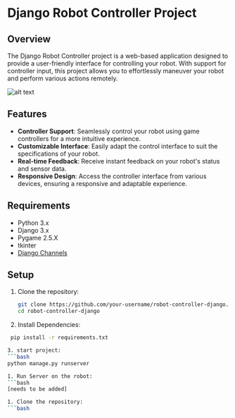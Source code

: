 # Django Robot Controller Project

## Overview
The Django Robot Controller project is a web-based application designed to provide a user-friendly interface for controlling your robot. With support for controller input, this project allows you to effortlessly maneuver your robot and perform various actions remotely.

![alt text](E:\Python\django\robot_controller_django\first_project\main_controller\static\a.jpg)

## Features
- **Controller Support**: Seamlessly control your robot using game controllers for a more intuitive experience.
- **Customizable Interface**: Easily adapt the control interface to suit the specifications of your robot.
- **Real-time Feedback**: Receive instant feedback on your robot's status and sensor data.
- **Responsive Design**: Access the controller interface from various devices, ensuring a responsive and adaptable experience.

## Requirements
- Python 3.x
- Django 3.x
- Pygame 2.5.X
- tkinter
- [Django Channels](https://channels.readthedocs.io/)

## Setup
1. Clone the repository:
   ```bash
   git clone https://github.com/your-username/robot-controller-django.git
   cd robot-controller-django

 2. Install Dependencies:
   ```bash
    pip install -r requirements.txt

3. start project:
   ```bash
   python manage.py runserver

1. Run Server on the robot:
   ```bash
   [needs to be added]

1. Clone the repository:
   ```bash  
